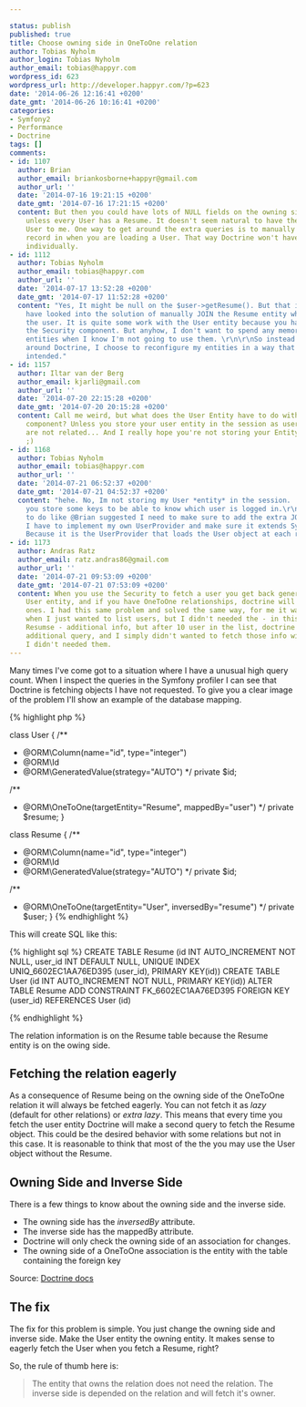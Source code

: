 ```yaml
---

status: publish
published: true
title: Choose owning side in OneToOne relation
author: Tobias Nyholm
author_login: Tobias Nyholm
author_email: tobias@happyr.com
wordpress_id: 623
wordpress_url: http://developer.happyr.com/?p=623
date: '2014-06-26 12:16:41 +0200'
date_gmt: '2014-06-26 10:16:41 +0200'
categories:
- Symfony2
- Performance
- Doctrine
tags: []
comments:
- id: 1107
  author: Brian
  author_email: briankosborne+happyr@gmail.com
  author_url: ''
  date: '2014-07-16 19:21:15 +0200'
  date_gmt: '2014-07-16 17:21:15 +0200'
  content: But then you could have lots of NULL fields on the owning side (user),
    unless every User has a Resume. It doesn't seem natural to have the FK on the
    User to me. One way to get around the extra queries is to manually JOIN the Resume
    record in when you are loading a User. That way Doctrine won't have to fetch it
    individually.
- id: 1112
  author: Tobias Nyholm
  author_email: tobias@happyr.com
  author_url: ''
  date: '2014-07-17 13:52:28 +0200'
  date_gmt: '2014-07-17 11:52:28 +0200'
  content: "Yes, It might be null on the $user->getResume(). But that is okey. \r\n\r\nI
    have looked into the solution of manually JOIN the Resume entity when I'm loading
    the user. It is quite some work with the User entity because you have to dig into
    the Security component. But anyhow, I don't want to spend any memory on extra
    entities when I know I'm not going to use them. \r\n\r\nSo instead of working
    around Doctrine, I choose to reconfigure my entities in a way that Doctrine has
    intended."
- id: 1157
  author: Iltar van der Berg
  author_email: kjarli@gmail.com
  author_url: ''
  date: '2014-07-20 22:15:28 +0200'
  date_gmt: '2014-07-20 20:15:28 +0200'
  content: Call me weird, but what does the User Entity have to do with the security
    component? Unless you store your user entity in the session as user object, they
    are not related... And I really hope you're not storing your Entity in your session
    ;)
- id: 1168
  author: Tobias Nyholm
  author_email: tobias@happyr.com
  author_url: ''
  date: '2014-07-21 06:52:37 +0200'
  date_gmt: '2014-07-21 04:52:37 +0200'
  content: "hehe. No, Im not storing my User *entity* in the session.  =) But of course
    you store some keys to be able to know which user is logged in.\r\n\r\nIf I wanted
    to do like @Brian suggested I need to make sure to add the extra JOIN somewhere.
    I have to implement my own UserProvider and make sure it extends Symfony\\Component\\Security\\Core\\User\\UserProviderInterface.
    Because it is the UserProvider that loads the User object at each request."
- id: 1173
  author: Andras Ratz
  author_email: ratz.andras86@gmail.com
  author_url: ''
  date: '2014-07-21 09:53:09 +0200'
  date_gmt: '2014-07-21 07:53:09 +0200'
  content: When you use the Security to fetch a user you get back generally only the
    User entity, and if you have OneToOne relationships, doctrine will do additional
    ones. I had this same problem and solved the same way, for me it was more disturbing,
    when I just wanted to list users, but I didn't needed the - in this case called
    Resumse - additional info, but after 10 user in the list, doctrine did 10 more
    additional query, and I simply didn't wanted to fetch those info with a join cause
    I didn't needed them.
---
```


Many times I've come got to a situation where I have a unusual high query count. When I inspect the queries in the Symfony profiler I can see that Doctrine is fetching objects I have not requested. To give you a clear image of the problem I'll show an example of the database mapping.


{% highlight php %}


class User {
  /**
  * @ORM\Column(name=&quot;id&quot;, type=&quot;integer&quot;)
  * @ORM\Id
  * @ORM\GeneratedValue(strategy=&quot;AUTO&quot;)
  */
  private $id;


  /**
  * @ORM\OneToOne(targetEntity=&quot;Resume&quot;, mappedBy=&quot;user&quot;)
  */
  private $resume;
}


class Resume {
  /**
  * @ORM\Column(name=&quot;id&quot;, type=&quot;integer&quot;)
  * @ORM\Id
  * @ORM\GeneratedValue(strategy=&quot;AUTO&quot;)
  */
  private $id;


  /**
  * @ORM\OneToOne(targetEntity=&quot;User&quot;, inversedBy=&quot;resume&quot;)
  */
  private $user;
}
{% endhighlight %}


This will create SQL like this:


{% highlight sql %}
CREATE TABLE Resume (id INT AUTO_INCREMENT NOT NULL, user_id INT DEFAULT NULL, UNIQUE INDEX UNIQ_6602EC1AA76ED395 (user_id), PRIMARY KEY(id))
CREATE TABLE User (id INT AUTO_INCREMENT NOT NULL, PRIMARY KEY(id))
ALTER TABLE Resume ADD CONSTRAINT FK_6602EC1AA76ED395 FOREIGN KEY (user_id) REFERENCES User (id)


{% endhighlight %}


The relation information is on the Resume table because the Resume entity is on the owing side.

<h2>Fetching the relation eagerly</h2>

As a consequence of Resume being on the owning side of the OneToOne relation it will always be fetched eagerly. You can not fetch it as <em>lazy</em> (default for other relations) or <em>extra lazy</em>. This means that every time you fetch the user entity Doctrine will make a second query to fetch the Resume object. This could be the desired behavior with some relations but not in this case. It is reasonable to think that most of the the you may use the User object without the Resume.

<h2>Owning Side and Inverse Side</h2>

There is a few things to know about the owning side and the inverse side.

<ul>
<li>The owning side has the <em>inversedBy</em> attribute.</li>
<li>The inverse side has the mappedBy attribute.</li>
<li>Doctrine will only check the owning side of an association for changes.</li>
<li>The owning side of a OneToOne association is the entity with the table containing the foreign key</li>
</ul>

Source: <a href="http://doctrine-orm.readthedocs.org/en/latest/reference/unitofwork-associations.html">Doctrine docs</a>

<h2>The fix</h2>

The fix for this problem is simple. You just change the owning side and inverse side. Make the User entity the owning entity. It makes sense to eagerly fetch the User when you fetch a Resume, right?


So, the rule of thumb here is:

<blockquote>
The entity that owns the relation does not need the relation. The inverse side is depended on the relation and will fetch it's owner.
</blockquote>

&nbsp;

